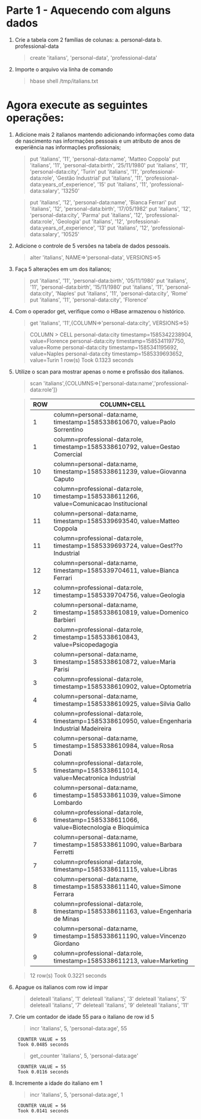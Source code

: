 # Parte 1 - Aquecendo com alguns dados

1. Crie a tabela com 2 famílias de colunas:
	a. personal-data
	b. professional-data
    > create 'italians', 'personal-data', 'professional-data'
	
2. Importe o arquivo via linha de comando
	> hbase shell /tmp/italians.txt

# Agora execute as seguintes operações:

 1. Adicione mais 2 italianos mantendo adicionando informações como data
de nascimento nas informações pessoais e um atributo de anos de
experiência nas informações profissionais;
	> put 'italians', '11', 'personal-data:name',  'Matteo Coppola'
	> put 'italians', '11', 'personal-data:birth',  '25/11/1980'
	> put 'italians', '11', 'personal-data:city',  'Turin'
	> put 'italians', '11', 'professional-data:role',  'Gestão Industrial'
	> put 'italians', '11', 'professional-data:years_of_experience',  '15'
	> put 'italians', '11', 'professional-data:salary',  '13250'

	> put 'italians', '12', 'personal-data:name',  'Bianca Ferrari'
	> put 'italians', '12', 'personal-data:birth',  '17/05/1982'
	> put 'italians', '12', 'personal-data:city',  'Parma'
	> put 'italians', '12', 'professional-data:role',  'Geologia'
	> put 'italians', '12', 'professional-data:years_of_experience',  '13'
	> put 'italians', '12', 'professional-data:salary',  '10525'
	
2. Adicione o controle de 5 versões na tabela de dados pessoais.
	> alter 'italians', NAME=>'personal-data', VERSIONS=>5
	
3. Faça 5 alterações em um dos italianos;
	> put 'italians', '11', 'personal-data:birth',  '05/11/1980'
	> put 'italians', '11', 'personal-data:birth',  '15/11/1980'
	> put 'italians', '11', 'personal-data:city',  'Naples'
	> put 'italians', '11', 'personal-data:city',  'Rome'
	> put 'italians', '11', 'personal-data:city',  'Florence'
	
4. Com o operador get, verifique como o HBase armazenou o histórico.
	> get 'italians', '11',{COLUMN=>'personal-data:city', VERSIONS=>5}
	
    > COLUMN                                      > CELL
	personal-data:city                         timestamp=1585342238904, value=Florence
	personal-data:city                         timestamp=1585341197750, value=Rome
	personal-data:city                         timestamp=1585341195692, value=Naples
	personal-data:city                         timestamp=1585339693652, value=Turin
	1 row(s)
	Took 0.1323 seconds
	
5. Utilize o scan para mostrar apenas o nome e profissão dos italianos.
	> scan 'italians',{COLUMNS=>['personal-data:name','professional-data:role']}
	
    > |ROW | COLUMN+CELL |
    > | - | ----------- |
    > | 1 | column=personal-data:name, timestamp=1585338610670, value=Paolo Sorrentino|
    > | 1 | column=professional-data:role, timestamp=1585338610792, value=Gestao Comercial
    > | 10 | column=personal-data:name, timestamp=1585338611239, value=Giovanna Caputo
    > | 10 | column=professional-data:role, timestamp=1585338611266, value=Comunicacao Institucional
    > | 11 | column=personal-data:name, timestamp=1585339693540, value=Matteo Coppola
    > | 11 | column=professional-data:role, timestamp=1585339693724, value=Gest??o Industrial
    > | 12 | column=personal-data:name, timestamp=1585339704611, value=Bianca Ferrari
    > | 12 | column=professional-data:role, timestamp=1585339704756, value=Geologia
    > | 2 | column=personal-data:name, timestamp=1585338610819, value=Domenico Barbieri
    > | 2 | column=professional-data:role, timestamp=1585338610843, value=Psicopedagogia
    > | 3 | column=personal-data:name, timestamp=1585338610872, value=Maria Parisi
    > | 3 | column=professional-data:role, timestamp=1585338610902, value=Optometria
    > | 4 | column=personal-data:name, timestamp=1585338610925, value=Silvia Gallo
    > | 4 | column=professional-data:role, timestamp=1585338610950, value=Engenharia Industrial Madeireira
    > | 5 | column=personal-data:name, timestamp=1585338610984, value=Rosa Donati
    > | 5 | column=professional-data:role, timestamp=1585338611014, value=Mecatronica Industrial
    > | 6 | column=personal-data:name, timestamp=1585338611039, value=Simone Lombardo
    > | 6 | column=professional-data:role, timestamp=1585338611066, value=Biotecnologia e Bioquimica
    > | 7 | column=personal-data:name, timestamp=1585338611090, value=Barbara Ferretti
    > | 7 | column=professional-data:role, timestamp=1585338611115, value=Libras
    > | 8 | column=personal-data:name, timestamp=1585338611140, value=Simone Ferrara
    > | 8 | column=professional-data:role, timestamp=1585338611163, value=Engenharia de Minas
    > | 9 | column=personal-data:name, timestamp=1585338611190, value=Vincenzo Giordano
    > | 9 | column=professional-data:role, timestamp=1585338611213, value=Marketing

    > 12 row(s)
    > Took 0.3221 seconds



6. Apague os italianos com row id ímpar
	> deleteall 'italians', '1'
	> deleteall 'italians', '3'
	> deleteall 'italians', '5'
	> deleteall 'italians', '7'
	> deleteall 'italians', '9'
	> deleteall 'italians', '11'
	
7. Crie um contador de idade 55 para o italiano de row id 5
	> incr 'italians', 5, 'personal-data:age', 55 
	
        COUNTER VALUE = 55
	    Took 0.0485 seconds

	> get_counter 'italians', 5, 'personal-data:age'
	    
        COUNTER VALUE = 55
	    Took 0.0116 seconds
	
8. Incremente a idade do italiano em 1
	> incr 'italians', 5, 'personal-data:age', 1
	
        COUNTER VALUE = 56
	    Took 0.0141 seconds